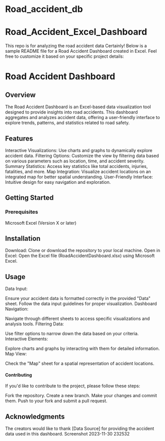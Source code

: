 # Road_accident_db
# Road_Accident_Excel_Dashboard
This repo is for analyzing the road accident data Certainly! Below is a sample README file for a Road Accident Dashboard created in Excel. Feel free to customize it based on your specific project details:

# Road Accident Dashboard
## Overview
The Road Accident Dashboard is an Excel-based data visualization tool designed to provide insights into road accidents. This dashboard aggregates and analyzes accident data, offering a user-friendly interface to explore trends, patterns, and statistics related to road safety.

## Features
Interactive Visualizations: Use charts and graphs to dynamically explore accident data.
Filtering Options: Customize the view by filtering data based on various parameters such as location, time, and accident severity.
Summary Statistics: Access key statistics like total accidents, injuries, fatalities, and more.
Map Integration: Visualize accident locations on an integrated map for better spatial understanding.
User-Friendly Interface: Intuitive design for easy navigation and exploration.
## Getting Started
### Prerequisites
Microsoft Excel (Version X or later)
## Installation
Download: Clone or download the repository to your local machine.
Open in Excel: Open the Excel file (RoadAccidentDashboard.xlsx) using Microsoft Excel.
## Usage
Data Input:

Ensure your accident data is formatted correctly in the provided "Data" sheet.
Follow the data input guidelines for proper visualization.
Dashboard Navigation:

Navigate through different sheets to access specific visualizations and analysis tools.
Filtering Data:

Use filter options to narrow down the data based on your criteria.
Interactive Elements:

Explore charts and graphs by interacting with them for detailed information.
Map View:

Check the "Map" sheet for a spatial representation of accident locations.
#### Contributing
If you'd like to contribute to the project, please follow these steps:

Fork the repository.
Create a new branch.
Make your changes and commit them.
Push to your fork and submit a pull request.
## Acknowledgments
The creators would like to thank [Data Source] for providing the accident data used in this dashboard.
Screenshot 2023-11-30 232532
